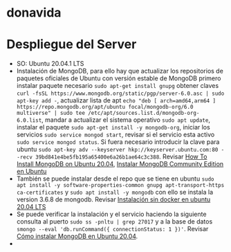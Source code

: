 # donavida

# Despliegue del Server
 - SO: Ubuntu 20.04.1 LTS
 - Instalación de MongoDB, para ello hay que actualizar los repositorios de paquetes oficiales de Ubuntu con versión estable de MongoDB primero instalar paquete necesario `sudo apt-get install gnupg` obtener claves `curl -fsSL https://www.mongodb.org/static/pgp/server-6.0.asc | sudo apt-key add -`, actualizar lista de apt `echo "deb [ arch=amd64,arm64 ] https://repo.mongodb.org/apt/ubuntu focal/mongodb-org/6.0 multiverse" | sudo tee /etc/apt/sources.list.d/mongodb-org-6.0.list`, mandar a actualizar el sistema operativo `sudo apt update`, instalar el paquete `sudo apt-get install -y mongodb-org`, iniciar los servicios `sudo service mongod start`, revisar si el servicio esta activo `sudo service mongod status`. Si fuera necesario introducir la clave para ubuntu `sudo apt-key adv --keyserver hkp://keyserver.ubuntu.com:80 --recv 39bd841e4be5fb195a65400e6a26b1ae64c3c388`. Revisar [How To Install MongoDB on Ubuntu 20.04](https://www.digitalocean.com/community/tutorials/how-to-install-mongodb-on-ubuntu-20-04), [Instalar MongoDB Community Edition en Ubuntu](https://www.mongodb.com/docs/manual/tutorial/install-mongodb-on-ubuntu/)
 - También se puede instalar desde el repo que se tiene en ubuntu `sudo apt install -y software-properties-common gnupg apt-transport-https ca-certificates` y `sudo apt install -y mongodb` con ello se instala la version 3.6.8 de mongodb. Revisar [Instalación sin docker en ubuntu 20.04 LTS](https://github.com/opendatacam/opendatacam/issues/250)
 - Se puede verificar la instalación y el servicio haciendo la siguiente consulta al puerto `sudo ss -pnltu | grep 27017` y a la base de datos `smongo --eval 'db.runCommand({ connectionStatus: 1 })'`. Revisar [Cómo instalar MongoDB en Ubuntu 20.04](https://www.cherryservers.com/blog/how-to-install-and-start-using-mongodb-on-ubuntu-20-04).
 - 
